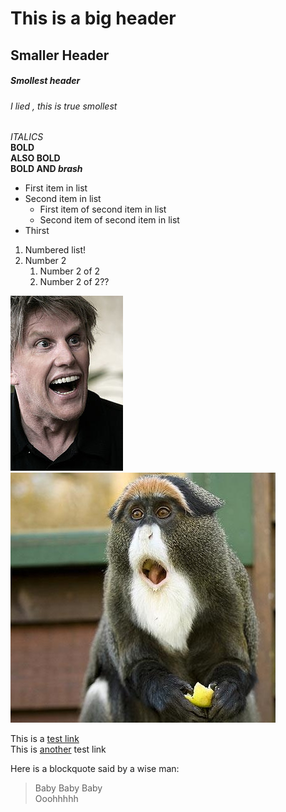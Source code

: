 # This is a big header
## Smaller Header
##### Smollest header
###### I lied , this is true smollest

*ITALICS*  
**BOLD**  
__ALSO BOLD__  
__BOLD AND *brash*__  

* First item in list
* Second item in list
    * First item of second item in list
    * Second item of second item in list
* Thirst

1. Numbered list!
1. Number 2 
    1. Number 2 of 2
    1. Number 2 of 2??

![ALT TEXT](/images/180px-GaryBuseyOct07.jpg)  
![SECOND PIC (It's a De Brazzas Monkey)](/images/list_2_154_20101219_152652_814.jpg)  

This is a [test link](www.google.com)  
This is [another](https://www.youtube.com/?feature=ytca) test link  

Here is a blockquote said by a wise man:
> Baby Baby Baby  
> Ooohhhhh  
